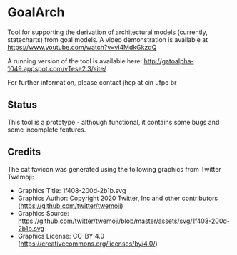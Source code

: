 GoalArch
========

Tool for supporting the derivation of architectural models (currently, statecharts) from goal models. A video demonstration is available at https://www.youtube.com/watch?v=vl4MdkGkzdQ

A running version of the tool is available here: http://gatoalpha-1049.appspot.com/vTese2.3/site/

For further information, please contact jhcp at cin ufpe br



## Status
This tool is a prototype - although functional, it contains some bugs and some incomplete features.


## Credits

The cat favicon was generated using the following graphics from Twitter Twemoji:
- Graphics Title: 1f408-200d-2b1b.svg
- Graphics Author: Copyright 2020 Twitter, Inc and other contributors (https://github.com/twitter/twemoji)
- Graphics Source: https://github.com/twitter/twemoji/blob/master/assets/svg/1f408-200d-2b1b.svg
- Graphics License: CC-BY 4.0 (https://creativecommons.org/licenses/by/4.0/)
